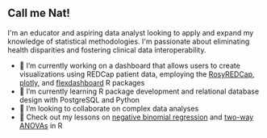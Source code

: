 ## Call me Nat!

I'm an educator and aspiring data analyst looking to apply and expand my knowledge of statistical methodologies. I'm passionate about eliminating health disparities and fostering clinical data interoperability.
- 🔭 I’m currently working on a dashboard that allows users to create visualizations using REDCap patient data, employing the [RosyREDCap](https://github.com/brandonerose/RosyREDCap), [plotly](https://plotly.com/r/), and [flexdashboard](https://cran.r-project.org/web/packages/flexdashboard/index.html) R packages
- 🌱 I’m currently learning R package development and relational database design with PostgreSQL and Python
- 👯 I’m looking to collaborate on complex data analyses
- 🍎 Check out my lessons on [negative binomial regression](https://gabriel.quarto.pub/an-r-cookbook-for-public-health/lessons/05_glm_negative_binomial.html) and [two-way ANOVAs](https://gabriel.quarto.pub/an-r-cookbook-for-public-health/lessons/04_anova_two_way.html) in R


